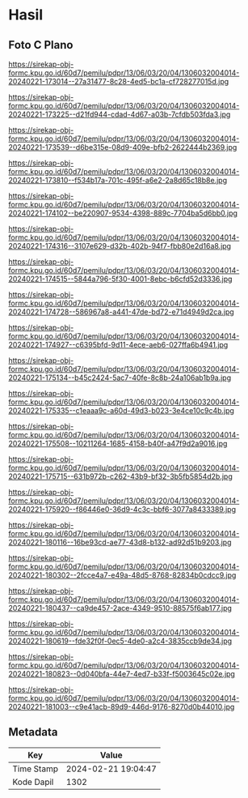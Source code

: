 # Hasil

## Foto C Plano

https://sirekap-obj-formc.kpu.go.id/60d7/pemilu/pdpr/13/06/03/20/04/1306032004014-20240221-173014--27a31477-8c28-4ed5-bc1a-cf728277015d.jpg

https://sirekap-obj-formc.kpu.go.id/60d7/pemilu/pdpr/13/06/03/20/04/1306032004014-20240221-173225--d21fd944-cdad-4d67-a03b-7cfdb503fda3.jpg

https://sirekap-obj-formc.kpu.go.id/60d7/pemilu/pdpr/13/06/03/20/04/1306032004014-20240221-173539--d6be315e-08d9-409e-bfb2-2622444b2369.jpg

https://sirekap-obj-formc.kpu.go.id/60d7/pemilu/pdpr/13/06/03/20/04/1306032004014-20240221-173810--f534b17a-701c-495f-a6e2-2a8d65c18b8e.jpg

https://sirekap-obj-formc.kpu.go.id/60d7/pemilu/pdpr/13/06/03/20/04/1306032004014-20240221-174102--be220907-9534-4398-889c-7704ba5d6bb0.jpg

https://sirekap-obj-formc.kpu.go.id/60d7/pemilu/pdpr/13/06/03/20/04/1306032004014-20240221-174316--3107e629-d32b-402b-94f7-fbb80e2d16a8.jpg

https://sirekap-obj-formc.kpu.go.id/60d7/pemilu/pdpr/13/06/03/20/04/1306032004014-20240221-174515--5844a796-5f30-4001-8ebc-b6cfd52d3336.jpg

https://sirekap-obj-formc.kpu.go.id/60d7/pemilu/pdpr/13/06/03/20/04/1306032004014-20240221-174728--586967a8-a441-47de-bd72-e71d4949d2ca.jpg

https://sirekap-obj-formc.kpu.go.id/60d7/pemilu/pdpr/13/06/03/20/04/1306032004014-20240221-174927--c6395bfd-9d11-4ece-aeb6-027ffa6b4941.jpg

https://sirekap-obj-formc.kpu.go.id/60d7/pemilu/pdpr/13/06/03/20/04/1306032004014-20240221-175134--b45c2424-5ac7-40fe-8c8b-24a106ab1b9a.jpg

https://sirekap-obj-formc.kpu.go.id/60d7/pemilu/pdpr/13/06/03/20/04/1306032004014-20240221-175335--c1eaaa9c-a60d-49d3-b023-3e4ce10c9c4b.jpg

https://sirekap-obj-formc.kpu.go.id/60d7/pemilu/pdpr/13/06/03/20/04/1306032004014-20240221-175508--10211264-1685-4158-b40f-a47f9d2a9016.jpg

https://sirekap-obj-formc.kpu.go.id/60d7/pemilu/pdpr/13/06/03/20/04/1306032004014-20240221-175715--631b972b-c262-43b9-bf32-3b5fb5854d2b.jpg

https://sirekap-obj-formc.kpu.go.id/60d7/pemilu/pdpr/13/06/03/20/04/1306032004014-20240221-175920--f86446e0-36d9-4c3c-bbf6-3077a8433389.jpg

https://sirekap-obj-formc.kpu.go.id/60d7/pemilu/pdpr/13/06/03/20/04/1306032004014-20240221-180116--16be93cd-ae77-43d8-b132-ad92d51b9203.jpg

https://sirekap-obj-formc.kpu.go.id/60d7/pemilu/pdpr/13/06/03/20/04/1306032004014-20240221-180302--2fcce4a7-e49a-48d5-8768-82834b0cdcc9.jpg

https://sirekap-obj-formc.kpu.go.id/60d7/pemilu/pdpr/13/06/03/20/04/1306032004014-20240221-180437--ca9de457-2ace-4349-9510-88575f6ab177.jpg

https://sirekap-obj-formc.kpu.go.id/60d7/pemilu/pdpr/13/06/03/20/04/1306032004014-20240221-180619--fde32f0f-0ec5-4de0-a2c4-3835ccb9de34.jpg

https://sirekap-obj-formc.kpu.go.id/60d7/pemilu/pdpr/13/06/03/20/04/1306032004014-20240221-180823--0d040bfa-44e7-4ed7-b33f-f5003645c02e.jpg

https://sirekap-obj-formc.kpu.go.id/60d7/pemilu/pdpr/13/06/03/20/04/1306032004014-20240221-181003--c9e41acb-89d9-446d-9176-8270d0b44010.jpg


## Metadata

| Key        | Value               |
| ---------- | ------------------- |
| Time Stamp | 2024-02-21 19:04:47 |
| Kode Dapil | 1302                |



